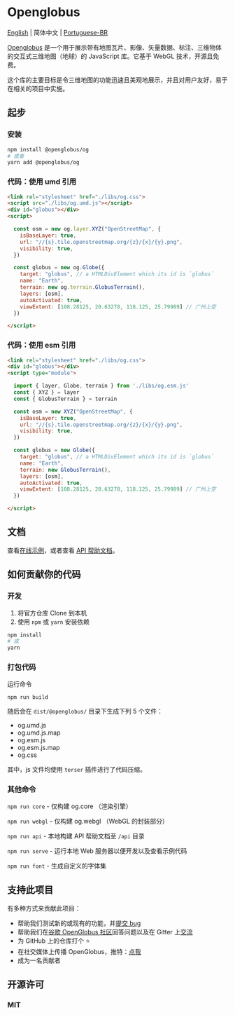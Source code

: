 # Openglobus

[English](README.md) | 简体中文 | [Portuguese-BR](README_pt-BR.md)

[Openglobus](http://www.openglobus.org/) 是一个用于展示带有地图瓦片、影像、矢量数据、标注、三维物体的交互式三维地图（地球）的 JavaScript 库。它基于 WebGL 技术，开源且免费。

这个库的主要目标是令三维地图的功能迅速且美观地展示，并且对用户友好，易于在相关的项目中实施。

## 起步

### 安装

```sh
npm install @openglobus/og
# 或者
yarn add @openglobus/og
```

### 代码：使用 umd 引用

``` html
<link rel="stylesheet" href="./libs/og.css">
<script src="./libs/og.umd.js"></script>
<div id="globus"></div>
<script>

  const osm = new og.layer.XYZ("OpenStreetMap", {
    isBaseLayer: true,
    url: "//{s}.tile.openstreetmap.org/{z}/{x}/{y}.png",
    visibility: true,
  })

  const globus = new og.Globe({
    target: "globus", // a HTMLDivElement which its id is `globus`
    name: "Earth",
    terrain: new og.terrain.GlobusTerrain(),
    layers: [osm],
    autoActivated: true,
    viewExtent: [108.28125, 20.63278, 118.125, 25.79989] // 广州上空
  })

</script>
```

### 代码：使用 esm 引用

```html
<link rel="stylesheet" href="./libs/og.css">
<div id="globus"></div>
<script type="module">

  import { layer, Globe, terrain } from './libs/og.esm.js'
  const { XYZ } = layer
  const { GlobusTerrain } = terrain

  const osm = new XYZ("OpenStreetMap", {
    isBaseLayer: true,
    url: "//{s}.tile.openstreetmap.org/{z}/{x}/{y}.png",
    visibility: true,
  })

  const globus = new Globe({
    target: "globus", // a HTMLDivElement which its id is `globus`
    name: "Earth",
    terrain: new GlobusTerrain(),
    layers: [osm],
    autoActivated: true,
    viewExtent: [108.28125, 20.63278, 118.125, 25.79989] // 广州上空
  })

</script>
```



## 文档

查看[在线示例](http://www.openglobus.org/examples.html)，或者查看 [API 帮助文档](http://www.openglobus.org/api/)。



## 如何贡献你的代码

### 开发

1. 将官方仓库 Clone 到本机
2. 使用 `npm` 或 `yarn` 安装依赖

``` sh
npm install
# 或
yarn
```

### 打包代码

运行命令

``` sh
npm run build
```

随后会在 `dist/@openglobus/` 目录下生成下列 5 个文件：

- og.umd.js
- og.umd.js.map
- og.esm.js
- og.esm.js.map
- og.css

其中，js 文件均使用 `terser` 插件进行了代码压缩。

### 其他命令

`npm run core` - 仅构建 og.core （渲染引擎）

`npm run webgl` - 仅构建 og.webgl （WebGL 的封装部分）

`npm run api` - 本地构建 API 帮助文档至 `/api` 目录

`npm run serve` - 运行本地 Web 服务器以便开发以及查看示例代码

`npm run font` - 生成自定义的字体集



## 支持此项目

有多种方式来贡献此项目：

- 帮助我们测试新的或现有的功能，并[提交 bug](https://github.com/openglobus/openglobus/issues)
- 帮助我们在[谷歌 OpenGlobus 社区](https://groups.google.com/d/forum/openglobus)回答问题以及在 Gitter 上[交流](https://gitter.im/openglobus/og)
- 为 GitHub 上的仓库打个 ⭐
- 在社交媒体上传播 OpenGlobus，推特：[点我](https://twitter.com/openglobus)
- 成为一名贡献者



## 开源许可

### MIT
